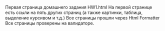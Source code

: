 Первая страница домашнего задания HW1.html
На первой странице есть ссыли на пять других страниц (а также картинки, таблица, выделение курсивом и т.д.)
Все страницы прошли через Html Formatter
Все страницы проверены на валидаторе.
